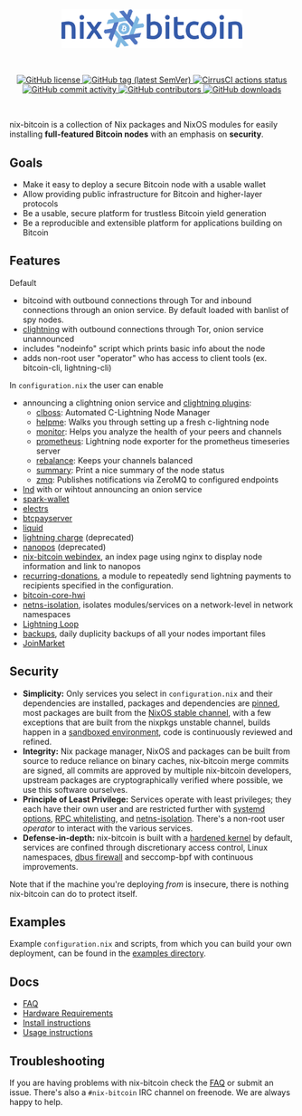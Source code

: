 <br/>
<br/>
<p align="center">
  <img
    width="320"
    src="docs/img/nix-bitcoin-logo.png"
    alt="nix-bitcoin logo">
</p>
<br/>
<p align="center">
    <a href="https://github.com/fort-nix/nix-bitcoin/blob/master/LICENSE" target="_blank">
        <img src="https://img.shields.io/github/license/fort-nix/nix-bitcoin" alt="GitHub license">
    </a>
    <a href="https://github.com/fort-nix/nix-bitcoin/releases/latest" target="_blank">
        <img src="https://img.shields.io/github/v/release/fort-nix/nix-bitcoin" alt="GitHub tag (latest SemVer)">
    </a>
    <a href="https://cirrus-ci.com/github/fort-nix/nix-bitcoin" target="_blank">
        <img src="https://api.cirrus-ci.com/github/fort-nix/nix-bitcoin.svg?branch=master" alt="CirrusCI actions status">
    </a>
    <a href="https://github.com/fort-nix/nix-bitcoin/commits/master" target="_blank">
        <img src="https://img.shields.io/github/commit-activity/y/fort-nix/nix-bitcoin" alt="GitHub commit activity">
    </a>
    <a href="https://github.com/fort-nix/nix-bitcoin/graphs/contributors" target="_blank">
        <img src="https://img.shields.io/github/contributors-anon/fort-nix/nix-bitcoin" alt="GitHub contributors">
    </a>
    <a href="https://github.com/fort-nix/nix-bitcoin/releases" target="_blank">
        <img src="https://img.shields.io/github/downloads/fort-nix/nix-bitcoin/total" alt="GitHub downloads">
    </a>
</p>
<br/>

nix-bitcoin is a collection of Nix packages and NixOS modules for easily installing **full-featured Bitcoin nodes** with an emphasis on **security**.

Goals
---
* Make it easy to deploy a secure Bitcoin node with a usable wallet
* Allow providing public infrastructure for Bitcoin and higher-layer protocols
* Be a usable, secure platform for trustless Bitcoin yield generation
* Be a reproducible and extensible platform for applications building on Bitcoin

Features
---
Default
* bitcoind with outbound connections through Tor and inbound connections through an onion service. By default loaded with banlist of spy nodes.
* [clightning](https://github.com/ElementsProject/lightning) with outbound connections through Tor, onion service unannounced
* includes "nodeinfo" script which prints basic info about the node
* adds non-root user "operator" who has access to client tools (ex. bitcoin-cli, lightning-cli)

In `configuration.nix` the user can enable
* announcing a clightning onion service and [clightning plugins](https://github.com/lightningd/plugins):
  * [clboss](https://github.com/ZmnSCPxj/clboss): Automated C-Lightning Node Manager
  * [helpme](https://github.com/lightningd/plugins/tree/master/helpme): Walks you through setting up a fresh c-lightning node
  * [monitor](https://github.com/renepickhardt/plugins/tree/master/monitor): Helps you analyze the health of your peers and channels
  * [prometheus](https://github.com/lightningd/plugins/tree/master/prometheus): Lightning node exporter for the prometheus timeseries server
  * [rebalance](https://github.com/lightningd/plugins/tree/master/rebalance): Keeps your channels balanced
  * [summary](https://github.com/lightningd/plugins/tree/master/summary): Print a nice summary of the node status
  * [zmq](https://github.com/lightningd/plugins/tree/master/zmq): Publishes notifications via ZeroMQ to configured endpoints
* [lnd](https://github.com/lightningnetwork/lnd) with or wihtout announcing an onion service
* [spark-wallet](https://github.com/shesek/spark-wallet)
* [electrs](https://github.com/romanz/electrs)
* [btcpayserver](https://github.com/btcpayserver/btcpayserver)
* [liquid](https://github.com/elementsproject/elements)
* [lightning charge](https://github.com/ElementsProject/lightning-charge) (deprecated)
* [nanopos](https://github.com/ElementsProject/nanopos) (deprecated)
* [nix-bitcoin webindex](modules/nix-bitcoin-webindex.nix), an index page using nginx to display node information and link to nanopos
* [recurring-donations](modules/recurring-donations.nix), a module to repeatedly send lightning payments to recipients specified in the configuration.
* [bitcoin-core-hwi](https://github.com/bitcoin-core/HWI)
* [netns-isolation](modules/netns-isolation.nix), isolates modules/services on a network-level in network namespaces
* [Lightning Loop](https://github.com/lightninglabs/loop)
* [backups](modules/backups.nix), daily duplicity backups of all your nodes important files
* [JoinMarket](https://github.com/joinmarket-org/joinmarket-clientserver)

Security
---
* **Simplicity:** Only services you select in `configuration.nix` and their dependencies are installed, packages and dependencies are [pinned](pkgs/nixpkgs-pinned.nix), most packages are built from the [NixOS stable channel](https://github.com/NixOS/nixpkgs/tree/nixos-20.09), with a few exceptions that are built from the nixpkgs unstable channel, builds happen in a [sandboxed environment](https://nixos.org/manual/nix/stable/#conf-sandbox), code is continuously reviewed and refined.
* **Integrity:** Nix package manager, NixOS and packages can be built from source to reduce reliance on binary caches, nix-bitcoin merge commits are signed, all commits are approved by multiple nix-bitcoin developers, upstream packages are cryptographically verified where possible, we use this software ourselves.
* **Principle of Least Privilege:** Services operate with least privileges; they each have their own user and are restricted further with [systemd options](modules/nix-bitcoin-services.nix), [RPC whitelisting](modules/bitcoind-rpc-public-whitelist.nix), and [netns-isolation](modules/netns-isolation.nix). There's a non-root user *operator* to interact with the various services.
* **Defense-in-depth:** nix-bitcoin is built with a [hardened kernel](https://github.com/NixOS/nixpkgs/blob/master/nixos/modules/profiles/hardened.nix) by default, services are confined through discretionary access control, Linux namespaces, [dbus firewall](modules/security.nix) and seccomp-bpf with continuous improvements.

Note that if the machine you're deploying *from* is insecure, there is nothing nix-bitcoin can do to protect itself.

Examples
---
Example `configuration.nix` and scripts, from which you can build your own deployment, can be found in the [examples directory](examples).

Docs
---
* [FAQ](docs/faq.md)
* [Hardware Requirements](docs/hardware.md)
* [Install instructions](docs/install.md)
* [Usage instructions](docs/usage.md)

Troubleshooting
---
If you are having problems with nix-bitcoin check the [FAQ](docs/faq.md) or submit an issue.
There's also a `#nix-bitcoin` IRC channel on freenode.
We are always happy to help.
